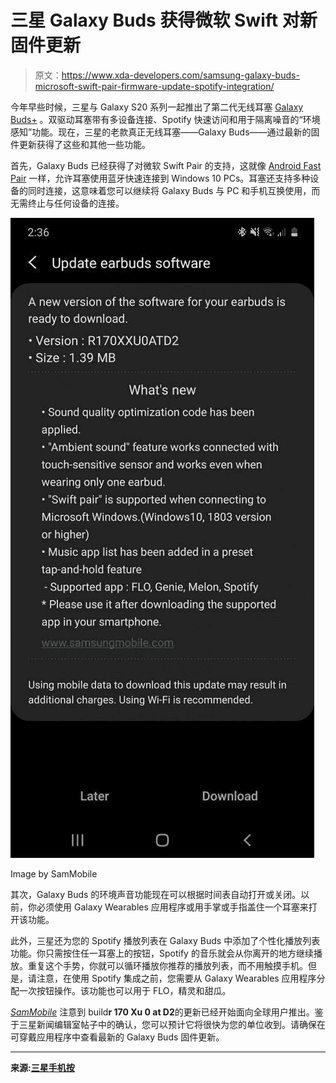 # 三星 Galaxy Buds 获得微软 Swift 对新固件更新

> 原文：<https://www.xda-developers.com/samsung-galaxy-buds-microsoft-swift-pair-firmware-update-spotify-integration/>

今年早些时候，三星与 Galaxy S20 系列一起推出了第二代无线耳塞 [Galaxy Buds+](https://www.xda-developers.com/samsung-galaxy-buds-plus-wireless-earbuds-launch/) 。双驱动耳塞带有多设备连接、Spotify 快速访问和用于隔离噪音的“环境感知”功能。现在，三星的老款真正无线耳塞——Galaxy Buds——通过最新的固件更新获得了这些和其他一些功能。

首先，Galaxy Buds 已经获得了对微软 Swift Pair 的支持，这就像 [Android Fast Pair](https://www.xda-developers.com/android-q-bluetooth-revamp-fast-pair-find-my-accessories/) 一样，允许耳塞使用蓝牙快速连接到 Windows 10 PCs。耳塞还支持多种设备的同时连接，这意味着您可以继续将 Galaxy Buds 与 PC 和手机互换使用，而无需终止与任何设备的连接。

 <picture>![samsung galaxy buds spotify](img/3d0590c5b76160d0bf0f704cf81be6e9.png)</picture> 

Image by SamMobile

其次，Galaxy Buds 的环境声音功能现在可以根据时间表自动打开或关闭。以前，你必须使用 Galaxy Wearables 应用程序或用手掌或手指盖住一个耳塞来打开该功能。

此外，三星还为您的 Spotify 播放列表在 Galaxy Buds 中添加了个性化播放列表功能。你只需按住任一耳塞上的按钮，Spotify 的音乐就会从你离开的地方继续播放。重复这个手势，你就可以循环播放你推荐的播放列表，而不用触摸手机。但是，请注意，在使用 Spotify 集成之前，您需要从 Galaxy Wearables 应用程序分配一次按钮操作。该功能也可以用于 FLO，精灵和甜瓜。

*[SamMobile](https://www.sammobile.com/news/latest-galaxy-buds-firmware-update-brings-galaxy-buds-plus-features/)* 注意到 build**r 170 Xu 0 at D2**的更新已经开始面向全球用户推出。鉴于三星新闻编辑室帖子中的确认，您可以预计它将很快为您的单位收到。请确保在可穿戴应用程序中查看最新的 Galaxy Buds 固件更新。

* * *

**来源:[三星手机按](http://www.samsungmobilepress.com/pressreleases/do-more-on-your-galaxy-buds-with-new-software-updates)**